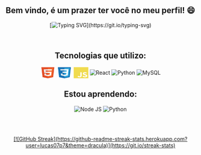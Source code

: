 ## Bem vindo, é um prazer ter você no meu perfil! 😄

<div align="center">
 
 [![Typing SVG](https://readme-typing-svg.demolab.com?font=Fira+Code&duration=3000&pause=2000&color=4B70F5&&center=true&Center=truewidth=100%&lines=Me+chamo+Lucas+Cavalcante;Tenho+21+anos.;Sou+desenvolvedor+Front-End+!;)](https://git.io/typing-svg)
 
</div>


<div align="center">
  <br>
  <div style="display: inline_block">
   <h2>Tecnologias que utilizo:</h2>
   <img align="center" alt="HTML" height="30" width="40" src="https://raw.githubusercontent.com/devicons/devicon/master/icons/html5/html5-original.svg">
   <img align="center" alt="CSS" height="30" width="40" src="https://raw.githubusercontent.com/devicons/devicon/master/icons/css3/css3-original.svg">
   <img align="center" alt="JavaScript" height="30" width="40" src="https://raw.githubusercontent.com/devicons/devicon/master/icons/javascript/javascript-plain.svg">
     <img align="center" alt="React" height="30" width="40" src="https://cdn.jsdelivr.net/gh/devicons/devicon/icons/react/react-original.svg">
       <img align="center" alt="Python" height="40" width="50" src="https://cdn.jsdelivr.net/gh/devicons/devicon/icons/c/c-original.svg" />
      <img align="center" alt="MySQL" height="40" width="50" src="https://cdn.jsdelivr.net/gh/devicons/devicon/icons/mysql/mysql-original-wordmark.svg">
   </div>

      
   <h2>Estou aprendendo:</h2>
      <img align="center" alt="Node JS" height="30" width="30" src="https://cdn.jsdelivr.net/gh/devicons/devicon/icons/nodejs/nodejs-original.svg" />
      <img align="center" alt="Python" height="40" width="50" src="https://cdn.jsdelivr.net/gh/devicons/devicon/icons/python/python-original.svg">
      </div>
 </div>

</div>

<br><br>

<div> <a href="https://github.com/lucas07p7">
 <div align="center">  [![GitHub Streak](https://github-readme-streak-stats.herokuapp.com?user=lucas07p7&theme=dracula)](https://git.io/streak-stats)</div>
</a>
</div>

